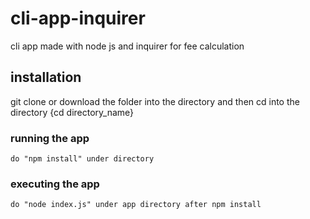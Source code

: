 # cli-app-inquirer
cli app made with node js and inquirer for fee calculation 

## installation
  git clone or download the folder into the directory and then cd into the directory {cd directory_name}
  
 ### running the app
    do "npm install" under directory
    
 ### executing the app
    do "node index.js" under app directory after npm install 
